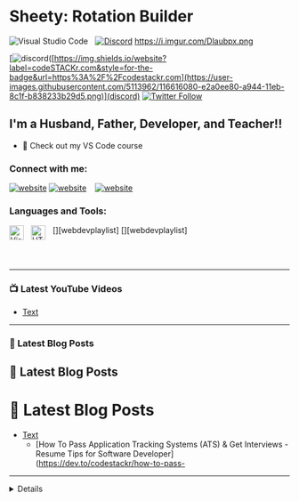 # Sheety: Rotation Builder
[![Discord](https://user-images.githubusercontent.com/5113962/116616080-e2a0ee80-a944-11eb-8c1f-b838233b29d5.png)](https://discord.com/invite/DsDhUz4NNN)
[<img align="left" alt="Visual Studio Code" src="https://user-images.githubusercontent.com/5113962/116616080-e2a0ee80-a944-11eb-8c1f-b838233b29d5.png" style="padding-right:10px;" />][discord]
https://i.imgur.com/Dlaubpx.png

[![discord]([https://img.shields.io/website?label=codeSTACKr.com&style=for-the-badge&url=https%3A%2F%2Fcodestackr.com](https://user-images.githubusercontent.com/5113962/116616080-e2a0ee80-a944-11eb-8c1f-b838233b29d5.png)](discord)
[![Twitter Follow](https://img.shields.io/twitter/follow/codeSTACKr?color=1DA1F2&logo=twitter&style=for-the-badge)](https://twitter.com/intent/follow?original_referer=https%3A%2F%2Fgithub.com%2FcodeSTACKr&screen_name=codeSTACKr)

## I'm a Husband, Father, Developer, and Teacher!!

- 🔭 Check out my VS Code course


### Connect with me:

[![website](./img/globe-light.svg)](https://codestackr.com#gh-light-mode-only)
[![website](./img/globe-dark.svg)](https://codestackr.com#gh-dark-mode-only)
&nbsp;&nbsp;
[![website](./img/youtube-light.svg)](https://youtube.com/codestackr#gh-light-mode-only)

### Languages and Tools:

[<img align="left" alt="Visual Studio Code" width="26px" src="https://cdn.jsdelivr.net/gh/devicons/devicon/icons/vscode/vscode-original.svg" style="padding-right:10px;" />][webdevplaylist]
[<img align="left" alt="HTML5" width="26px" src="https://cdn.jsdelivr.net/gh/devicons/devicon/icons/html5/html5-original.svg" style="padding-right:10px;" />][webdevplaylist]

<br />
<br />

---

### 📺 Latest YouTube Videos

- [Text](link)


---

### 📕 Latest Blog Posts
## 📕 Latest Blog Posts
# 📕 Latest Blog Posts

- [Text](link)
  - [How To Pass Application Tracking Systems &lpar;ATS&rpar; &amp; Get Interviews - Resume Tips for Software Developer](https://dev.to/codestackr/how-to-pass-

---

<details>
:zap: GitHub Stats

</details>

[discord]: https://discord.gg/8WG7bR58QE
[course]: http://vsCodeHero.com
